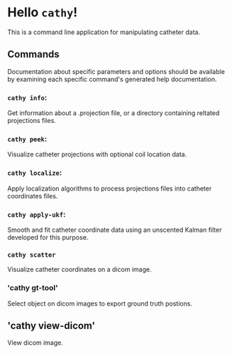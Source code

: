 # Hello `cathy`!

This is a command line application for manipulating catheter data.

## Commands

Documentation about specific parameters and options should be available by examining each specific command's generated help documentation.

### `cathy info`:
Get information about a .projection file, or a directory containing reltated projections files.

### `cathy peek`:
Visualize catheter projections with optional coil location data.

### `cathy localize`:
Apply localization algorithms to process projections files into catheter coordinates files.

### `cathy apply-ukf`:
Smooth and fit catheter coordinate data using an unscented Kalman filter developed for this purpose.

### `cathy scatter`
Visualize catheter coordinates on a dicom image.

### 'cathy gt-tool'
Select object on dicom images to export ground truth postions.

## 'cathy view-dicom'
View dicom image.
